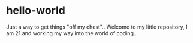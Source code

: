 # hello-world
Just a way to get things "off my chest"..
Welcome to my little repository, I am 21 and working my way into the world of coding..

